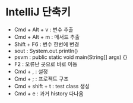 # IntelliJ 단축키

- Cmd + Alt + v : 변수 추출
- Cmd + Alt + m : 메서드 추출
- Shift + F6 : 변수 한번에 변경
- sout : System.out.println()
- psvm : public static void main(String[] args) {}
- F2 : 오류난 곳으로 바로 이동
- Cmd + , : 설정
- Cmd + ; : 프로젝트 구조
- Cmd + shift + t : test class 생성
- Cmd + e : 과거 history 다나옴
